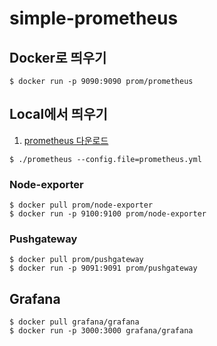 # simple-prometheus

## Docker로 띄우기
```
$ docker run -p 9090:9090 prom/prometheus
```

## Local에서 띄우기
1. <a href="https://prometheus.io/download/">prometheus 다운로드</a>
```
$ ./prometheus --config.file=prometheus.yml
```

### Node-exporter
```
$ docker pull prom/node-exporter
$ docker run -p 9100:9100 prom/node-exporter
```

### Pushgateway
```
$ docker pull prom/pushgateway
$ docker run -p 9091:9091 prom/pushgateway
```

## Grafana
```
$ docker pull grafana/grafana
$ docker run -p 3000:3000 grafana/grafana
```